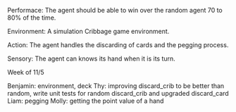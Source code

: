 Performace: The agent should be able to win over the random agent 70 to 80% of the time. 

Environment: A simulation Cribbage game environment.

Action: The agent handles the discarding of cards and the pegging process.

Sensory: The agent can knows its hand when it is its turn.


Week of 11/5

Benjamin: environment, deck
Thy: improving discard_crib to be better than random, write unit tests for random discard_crib and upgraded discard_card
Liam: pegging
Molly: getting the point value of a hand
